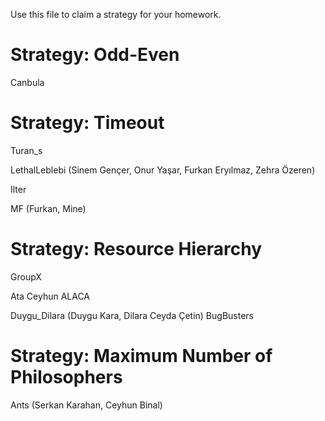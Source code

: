 Use this file to claim a strategy for your homework.

# Strategy: Odd-Even
Canbula

# Strategy: Timeout
Turan_s

LethalLeblebi (Sinem Gençer, Onur Yaşar, Furkan Eryılmaz, Zehra Özeren)

Ilter

MF (Furkan, Mine)

# Strategy: Resource Hierarchy
GroupX

Ata Ceyhun ALACA

Duygu_Dilara (Duygu Kara, Dilara Ceyda Çetin)
BugBusters

# Strategy: Maximum Number of Philosophers
Ants (Serkan Karahan, Ceyhun Binal) 
